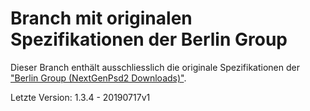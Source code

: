 # Branch mit originalen Spezifikationen der Berlin Group

Dieser Branch enthält ausschliesslich die originale Spezifikationen der 
["Berlin Group (NextGenPsd2 Downloads)"](https://www.berlin-group.org/nextgenpsd2-downloads).

Letzte Version: 1.3.4 - 20190717v1